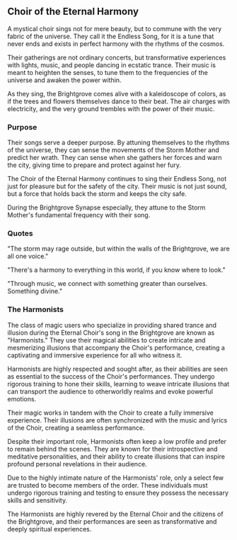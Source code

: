## Choir of the Eternal Harmony

A mystical choir sings not for mere beauty, but to commune with the very fabric of the universe. They call it the Endless Song, for it is a tune that never ends and exists in perfect harmony with the rhythms of the cosmos.

Their gatherings are not ordinary concerts, but transformative experiences with lights, music, and people dancing in ecstatic trance. Their music is meant to heighten the senses, to tune them to the frequencies of the universe and awaken the power within.

As they sing, the Brightgrove comes alive with a kaleidoscope of colors, as if the trees and flowers themselves dance to their beat. The air charges with electricity, and the very ground trembles with the power of their music.

### Purpose

Their songs serve a deeper purpose. By attuning themselves to the rhythms of the universe, they can sense the movements of the Storm Mother and predict her wrath. They can sense when she gathers her forces and warn the city, giving time to prepare and protect against her fury.

The Choir of the Eternal Harmony continues to sing their Endless Song, not just for pleasure but for the safety of the city. Their music is not just sound, but a force that holds back the storm and keeps the city safe.

During the Brightgrove Synapse especially, they attune to the Storm Mother's fundamental frequency with their song.

### Quotes

"The storm may rage outside, but within the walls of the Brightgrove, we are all one voice."

"There's a harmony to everything in this world, if you know where to look."

"Through music, we connect with something greater than ourselves. Something divine."

### The Harmonists

The class of magic users who specialize in providing shared trance and illusion during the Eternal Choir's song in the Brightgrove are known as "Harmonists." They use their magical abilities to create intricate and mesmerizing illusions that accompany the Choir's performance, creating a captivating and immersive experience for all who witness it.

Harmonists are highly respected and sought after, as their abilities are seen as essential to the success of the Choir's performances. They undergo rigorous training to hone their skills, learning to weave intricate illusions that can transport the audience to otherworldly realms and evoke powerful emotions.

Their magic works in tandem with the Choir to create a fully immersive experience. Their illusions are often synchronized with the music and lyrics of the Choir, creating a seamless performance.

Despite their important role, Harmonists often keep a low profile and prefer to remain behind the scenes. They are known for their introspective and meditative personalities, and their ability to create illusions that can inspire profound personal revelations in their audience.

Due to the highly intimate nature of the Harmonists' role, only a select few are trusted to become members of the order. These individuals must undergo rigorous training and testing to ensure they possess the necessary skills and sensitivity.

The Harmonists are highly revered by the Eternal Choir and the citizens of the Brightgrove, and their performances are seen as transformative and deeply spiritual experiences.
